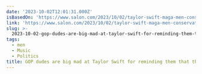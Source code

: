 ```yaml
---
date: '2023-10-02T12:01:31.000Z'
isBasedOn: 'https://www.salon.com/2023/10/02/taylor-swift-maga-men-conservatives-mad/'
link: 'https://www.salon.com/2023/10/02/taylor-swift-maga-men-conservatives-mad/'
slug: >-
  2023-10-02-gop-dudes-are-big-mad-at-taylor-swift-for-reminding-them-that-the-ladies-do
tags:
  - men
  - Music
  - Politics
title: GOP dudes are big mad at Taylor Swift for reminding them that the ladies do
---
```


